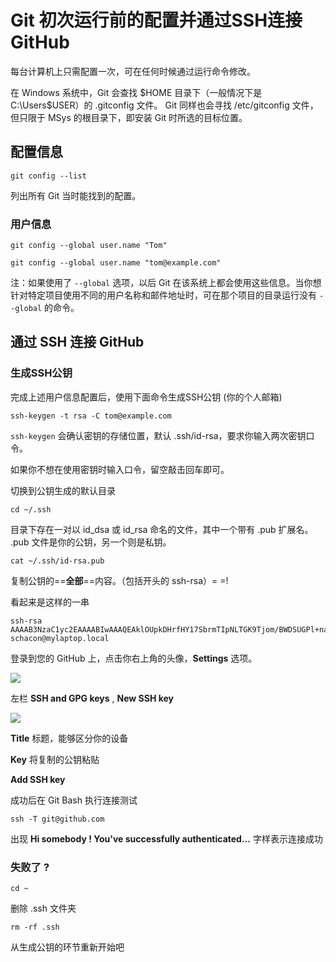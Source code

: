 # Git 初次运行前的配置并通过SSH连接GitHub

每台计算机上只需配置一次，可在任何时候通过运行命令修改。

在 Windows 系统中，Git 会查找 $HOME 目录下（一般情况下是 C:\Users\$USER）的 .gitconfig 文件。
Git 同样也会寻找 /etc/gitconfig 文件，但只限于 MSys 的根目录下，即安装 Git 时所选的目标位置。



## 配置信息

`git config --list`

列出所有 Git 当时能找到的配置。



### 用户信息

`git config --global user.name "Tom"`

`git config --global user.name "tom@example.com"`

注：如果使用了 `--global` 选项，以后 Git 在该系统上都会使用这些信息。当你想针对特定项目使用不同的用户名称和邮件地址时，可在那个项目的目录运行没有 `--global` 的命令。



## 通过 SSH 连接 GitHub

### 生成SSH公钥

完成上述用户信息配置后，使用下面命令生成SSH公钥 (你的个人邮箱)

`ssh-keygen -t rsa -C tom@example.com`

`ssh-keygen` 会确认密钥的存储位置，默认 .ssh/id-rsa，要求你输入两次密钥口令。

如果你不想在使用密钥时输入口令，留空敲击回车即可。

切换到公钥生成的默认目录

`cd ~/.ssh`

目录下存在一对以 id_dsa 或 id_rsa 命名的文件，其中一个带有 .pub 扩展名。 .pub 文件是你的公钥，另一个则是私钥。

`cat ~/.ssh/id-rsa.pub`

复制公钥的==**全部**==内容。（包括开头的 ssh-rsa）= =!

看起来是这样的一串

```
ssh-rsa AAAAB3NzaC1yc2EAAAABIwAAAQEAklOUpkDHrfHY17SbrmTIpNLTGK9Tjom/BWDSUGPl+nafzlHDTYW7hdI4yZ5ew18JH4JW9jbhUFrviQzM7xlELEVf4h9lFX5QVkbPppSwg0cda3Pbv7kOdJ/MTyBlWXFCR+HAo3FXRitBqxiX1nKhXpHAZsMciLq8V6RjsNAQwdsdMFvSlVK/7XAt3FaoJoAsncM1Q9x5+3V0Ww68/eIFmb1zuUFljQJKprrX88XypNDvjYNby6vw/Pb0rwert/EnmZ+AW4OZPnTPI89ZPmVMLuayrD2cE86Z/il8b+gw3r3+1nKatmIkjn2so1d01QraTlMqVSsbxNrRFi9wrf+M7Q== schacon@mylaptop.local
```



登录到您的 GitHub 上，点击你右上角的头像，**Settings** 选项。

![](https://github.com/xiezongnan/Summarize/blob/master/git/images/configuration/1.jpg)

左栏 **SSH and GPG keys**  , **New SSH key**

![](https://github.com/xiezongnan/Summarize/blob/master/git/images/configuration/2.jpg)

**Title** 标题，能够区分你的设备

**Key** 将复制的公钥粘贴 

**Add SSH key**



成功后在 Git Bash 执行连接测试

`ssh -T git@github.com`

出现 **Hi somebody ! You've successfully authenticated...** 字样表示连接成功



### 失败了 ?

`cd ~`

删除 .ssh 文件夹

`rm -rf .ssh`

从生成公钥的环节重新开始吧 

